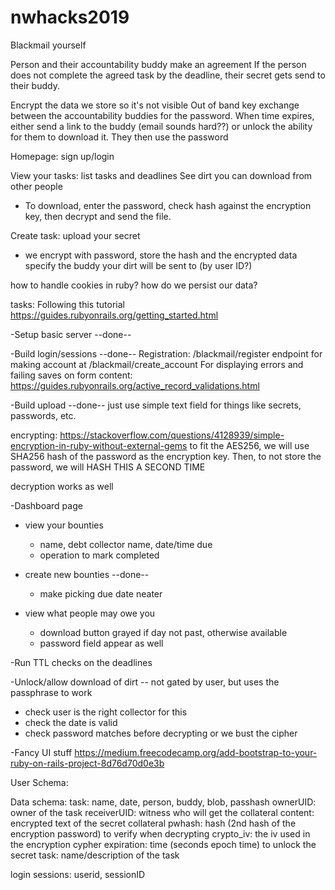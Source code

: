 # nwhacks2019

Blackmail yourself

Person and their accountability buddy make an agreement
If the person does not complete the agreed task by the deadline, their secret
gets send to their buddy.

Encrypt the data we store so it's not visible
Out of band key exchange between the accountability buddies for the password.
When time expires, either send a link to the buddy (email sounds hard??) or
unlock the ability for them to download it. They then use the password

Homepage: sign up/login

View your tasks:
list tasks and deadlines
See dirt you can download from other people
- To download, enter the password, check hash against the encryption key, then decrypt and send the file.

Create task:
upload your secret
- we encrypt with password, store the hash and the encrypted data
specify the buddy your dirt will be sent to (by user ID?)

how to handle cookies in ruby?
how do we persist our data?


tasks:
Following this tutorial
https://guides.rubyonrails.org/getting_started.html

-Setup basic server --done--

-Build login/sessions --done--
Registration: /blackmail/register
   endpoint for making account at /blackmail/create_account
For displaying errors and failing saves on form content:
https://guides.rubyonrails.org/active_record_validations.html

-Build upload --done--
  just use simple text field for things like secrets, passwords, etc.

  encrypting:
  https://stackoverflow.com/questions/4128939/simple-encryption-in-ruby-without-external-gems
  to fit the AES256, we will use SHA256 hash of the password as the encryption key.
  Then, to not store the password, we will HASH THIS A SECOND TIME

  decryption works as well

-Dashboard page
  - view your bounties
    - name, debt collector name, date/time due
    - operation to mark completed

  - create new bounties --done--
    - make picking due date neater

  - view what people may owe you
    - download button grayed if day not past, otherwise available
    - password field appear as well

-Run TTL checks on the deadlines


-Unlock/allow download of dirt -- not gated by user, but uses the passphrase to work
  - check user is the right collector for this
  - check the date is valid
  - check password matches before decrypting or we bust the cipher

-Fancy UI stuff
https://medium.freecodecamp.org/add-bootstrap-to-your-ruby-on-rails-project-8d76d70d0e3b


User Schema:


Data schema:
task:
 name, date, person, buddy, blob, passhash
 ownerUID: owner of the task
 receiverUID: witness who will get the collateral
 content: encrypted text of the secret collateral
 pwhash: hash (2nd hash of the encryption password) to verify when decrypting
 crypto_iv: the iv used in the encryption cypher
 expiration: time (seconds epoch time) to unlock the secret
 task: name/description of the task

login sessions:
 userid, sessionID
